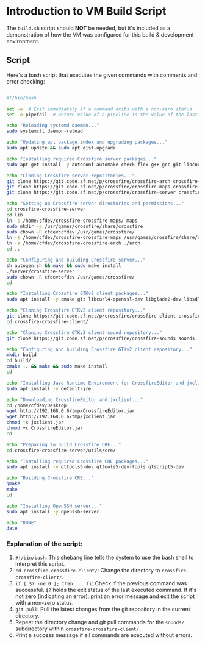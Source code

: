 # Introduction to VM Build Script

The `build.sh` script should **NOT** be needed, but it's included as a demonstration of how the VM was configured for this build & development environment.

## Script

Here's a bash script that executes the given commands with comments and error checking:

```bash

#!/bin/bash

set -e  # Exit immediately if a command exits with a non-zero status
set -o pipefail  # Return value of a pipeline is the value of the last (rightmost) command to exit with a non-zero status

echo "Reloading systemd daemon..."
sudo systemctl daemon-reload

echo "Updating apt package index and upgrading packages..."
sudo apt update && sudo apt dist-upgrade

echo "Installing required Crossfire server packages..."
sudo apt-get install -y autoconf automake check flex g++ gcc git libcurl4 libcurl4-openssl-dev libgd-dev libgd-tools libsqlite3-0 libtool make python3-bsddb3 python3-dev sqlite3

echo "Cloning Crossfire server repositories..."
git clone https://git.code.sf.net/p/crossfire/crossfire-arch crossfire-crossfire-arch
git clone https://git.code.sf.net/p/crossfire/crossfire-maps crossfire-crossfire-maps
git clone https://git.code.sf.net/p/crossfire/crossfire-server crossfire-crossfire-server

echo "Setting up Crossfire server directories and permissions..."
cd crossfire-crossfire-server
cd lib
ln -s /home/cfdev/crossfire-crossfire-maps/ maps
sudo mkdir -p /usr/games/crossfire/share/crossfire
sudo chown -R cfdev:cfdev /usr/games/crossfire/
ln -s /home/cfdev/crossfire-crossfire-maps /usr/games/crossfire/share/crossfire/maps
ln -s /home/cfdev/crossfire-crossfire-arch ./arch
cd ..

echo "Configuring and building Crossfire server..."
sh autogen.sh && make && sudo make install
./server/crossfire-server
sudo chown -R cfdev:cfdev /usr/games/crossfire/
cd

echo "Installing Crossfire GTKv2 client packages..."
sudo apt install -y cmake git libcurl4-openssl-dev libglade2-dev libsdl2-mixer-dev libsdl1.2-dev libsdl-image1.2-dev libsdl-mixer1.2-dev libgtk2.0-dev valac

echo "Cloning Crossfire GTKv2 client repository..."
git clone https://git.code.sf.net/p/crossfire/crossfire-client crossfire-crossfire-client
cd crossfire-crossfire-client/

echo "Cloning Crossfire GTKv2 client sound repository..."
git clone https://git.code.sf.net/p/crossfire/crossfire-sounds sounds

echo "Configuring and building Crossfire GTKv2 client repository..."
mkdir build
cd build/
cmake .. && make && sudo make install
cd

echo "Installing Java Runtime Environment for CrossfireEditor and jxclient..."
sudo apt install -y default-jre

echo "Downloading CrossfireEditor and jxclient..."
cd /home/cfdev/Desktop
wget http://192.168.0.6/tmp/CrossfireEditor.jar
wget http://192.168.0.6/tmp/jxclient.jar
chmod +x jxclient.jar
chmod +x CrossfireEditor.jar
cd

echo "Preparing to build Crossfire CRE..."
cd crossfire-crossfire-server/utils/cre/

echo "Installing required Crossfire CRE packages..."
sudo apt install -y qttools5-dev qttools5-dev-tools qtscript5-dev

echo "Building Crossfire CRE..."
qmake
make
cd

echo "Installing OpenSSH server..."
sudo apt install -y openssh-server

echo "DONE"
date

```

### Explanation of the script:

 1. `#!/bin/bash`: This shebang line tells the system to use the bash shell to interpret this script.
 2. `cd crossfire-crossfire-client/`: Change the directory to `crossfire-crossfire-client/`.
 3. `if [ $? -ne 0 ]; then ... fi`: Check if the previous command was successful. `$?` holds the exit status of the last executed command. If it's not zero (indicating an error), print an error message and exit the script with a non-zero status.
 4. `git pull`: Pull the latest changes from the git repository in the current directory.
 5. Repeat the directory change and git pull commands for the `sounds/` subdirectory within `crossfire-crossfire-client/`.
 6. Print a success message if all commands are executed without errors.